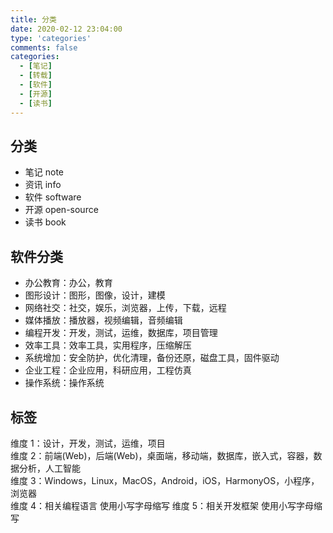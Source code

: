 ```yaml
---
title: 分类
date: 2020-02-12 23:04:00
type: 'categories'
comments: false
categories:
  - [笔记]
  - [转载]
  - [软件]
  - [开源]
  - [读书]
---
```


## 分类

- 笔记 note
- 资讯 info
- 软件 software
- 开源 open-source
- 读书 book

## 软件分类

- 办公教育：办公，教育
- 图形设计：图形，图像，设计，建模
- 网络社交：社交，娱乐，浏览器，上传，下载，远程
- 媒体播放：播放器，视频编辑，音频编辑
- 编程开发：开发，测试，运维，数据库，项目管理
- 效率工具：效率工具，实用程序，压缩解压
- 系统增加：安全防护，优化清理，备份还原，磁盘工具，固件驱动
- 企业工程：企业应用，科研应用，工程仿真
- 操作系统：操作系统

## 标签

维度 1：设计，开发，测试，运维，项目  
维度 2：前端(Web)，后端(Web)，桌面端，移动端，数据库，嵌入式，容器，数据分析，人工智能  
维度 3：Windows，Linux，MacOS，Android，iOS，HarmonyOS，小程序，浏览器  
维度 4：相关编程语言 使用小写字母缩写
维度 5：相关开发框架 使用小写字母缩写
